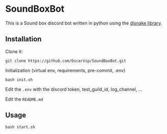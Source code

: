 # SoundBoxBot

This is a Sound box discord bot written in python using the [disnake library](https://github.com/DisnakeDev/disnake).

## Installation

Clone it:

`git clone https://github.com/OscarVsp/SoundBoxBot.git`

Initialization (virtual env, requirements, pre-commit, .env)

`bash init.sh`

Edit the `.env` with the discord token, test_guild_id, log_channel, ...

Edit the `README.md`

## Usage

`bash start.sh`
